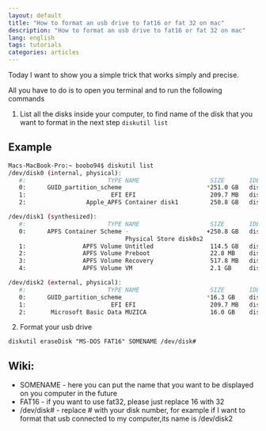 ```yaml
---
layout: default
title: "How to format an usb drive to fat16 or fat 32 on mac"
description: "How to format an usb drive to fat16 or fat 32 on mac"
lang: english
tags: tutorials
categories: articles
---
```


Today I want to show you a simple trick that works simply and precise.

All you have to do is to open you terminal and to run the following commands

1. List all the disks inside your computer, to find name of the disk that you want to format in the next step 
`diskutil list`

## Example

```Bash
Macs-MacBook-Pro:~ boobo94$ diskutil list
/dev/disk0 (internal, physical):
   #:                       TYPE NAME                    SIZE       IDENTIFIER
   0:      GUID_partition_scheme                        *251.0 GB   disk0
   1:                        EFI EFI                     209.7 MB   disk0s1
   2:                 Apple_APFS Container disk1         250.8 GB   disk0s2

/dev/disk1 (synthesized):
   #:                       TYPE NAME                    SIZE       IDENTIFIER
   0:      APFS Container Scheme -                      +250.8 GB   disk1
                                 Physical Store disk0s2
   1:                APFS Volume Untitled                114.5 GB   disk1s1
   2:                APFS Volume Preboot                 22.8 MB    disk1s2
   3:                APFS Volume Recovery                517.8 MB   disk1s3
   4:                APFS Volume VM                      2.1 GB     disk1s4

/dev/disk2 (external, physical):
   #:                       TYPE NAME                    SIZE       IDENTIFIER
   0:      GUID_partition_scheme                        *16.3 GB    disk2
   1:                        EFI EFI                     209.7 MB   disk2s1
   2:       Microsoft Basic Data MUZICA                  16.0 GB    disk2s2
```

2. Format your usb drive

`diskutil eraseDisk "MS-DOS FAT16" SOMENAME /dev/disk#`

## Wiki:

+ SOMENAME - here you can put the name that you want to be displayed on you computer in the future
+ FAT16 - if you want to use fat32, please just replace 16 with 32
+ /dev/disk# - replace # with your disk number, for example if I want to format that usb connected to my computer,its name is /dev/disk2